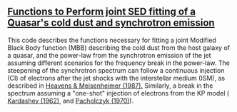 <html>
        <h2><a class="heading-link" href=#MBB_sync_fits>
        Functions to Perform joint SED fitting of a Quasar's cold dust and synchrotron emission
        </a>
        </h2>

<p>This code describes the functions necessary for fitting a joint Modified Black Body function (MBB) describing the cold dust from the host galaxy of a quasar,
and the power-law from the synchrotron emission of the jet assuming different scenarios for the frequency break in the power-law. The steepening of the
synchrotron spectrum can follow a continuous injection (CI) of electrons after the jet shocks with the interstellar medium (ISM), as described in
        <a href="https://academic.oup.com/mnras/article/225/2/335/2896092?login=false">Heavens &
Meisenheimer (1987).</a>
Similarly, a break in the spectrum assuming a "one-shot" injection of electrons from the KP model 
        (<a href="https://articles.adsabs.harvard.edu/pdf/1962SvA.....6..317K">
                Kardashev (1962)</a>, and <a href="https://ui.adsabs.harvard.edu/abs/1970ranp.book.....P/abstract">Pacholczyk (1970)</a>). 
</html>
